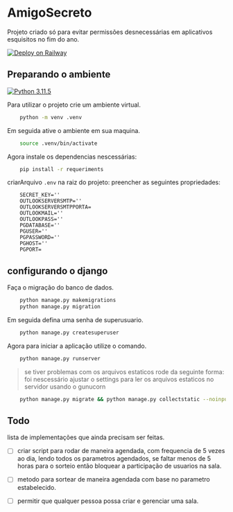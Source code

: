 # AmigoSecreto

Projeto criado só para evitar permissões desnecessárias em aplicativos esquisitos no fim do ano.

[![Deploy on Railway](https://railway.app/button.svg)](https://amigosecreto-production.up.railway.app/)

## Preparando o ambiente

[![Python 3.11.5](https://img.shields.io/badge/python-3.11.5-red.svg)](https://www.python.org/downloads/release/python-360/)

Para utilizar o projeto crie um ambiente virtual.

```sh
    python -m venv .venv
```

Em seguida ative o ambiente em sua maquina.
```sh
    source .venv/bin/activate
```
Agora instale os dependencias nescessárias:

```sh
    pip install -r requeriments
```

criarArquivo ```.env``` na raiz do projeto:
preencher as seguintes propriedades:

```ENV
    SECRET_KEY=''
    OUTLOOKSERVERSMTP=''
    OUTLOOKSERVERSMTPPORTA=
    OUTLOOKMAIL=''
    OUTLOOKPASS=''
    PGDATABASE=''
    PGUSER=''
    PGPASSWORD=''
    PGHOST=''
    PGPORT=
```

## configurando o django

Faça o migração do banco de dados.
```sh
    python manage.py makemigrations
    python manage.py migration
```
Em seguida defina uma senha de superusuario.

```sh
    python manage.py createsuperuser
```

Agora para iniciar a aplicação utilize o comando.

```sh
    python manage.py runserver
```
> se tiver problemas com os arquivos estaticos rode da seguinte forma: foi nescessário ajustar o settings para ler os arquivos estaticos no servidor usando o gunucorn
```sh
    python manage.py migrate && python manage.py collectstatic --noinput && gunicorn setup.wsgi
```

## Todo

lista de implementações que ainda precisam ser feitas.

- [ ] criar script para rodar de maneira agendada, com frequencia de 5 vezes ao dia, lendo todos os parametros agendados, se faltar menos de 5 horas para o sorteio então bloquear a participação de usuarios na sala.
- [ ] metodo para sortear de maneira agendada com base no parametro estabelecido.
- [ ] permitir que qualquer pessoa possa criar e gerenciar uma sala.



